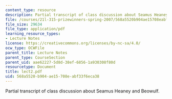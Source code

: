 ```yaml
---
content_type: resource
description: Partial transcript of class discussion about Seamus Heaney and Beowulf.
file: /courses/21l-315-prizewinners-spring-2007/568a5520b904ae15708eabf33f6eca38_lect2.pdf
file_size: 29634
file_type: application/pdf
learning_resource_types:
- Lecture Notes
license: https://creativecommons.org/licenses/by-nc-sa/4.0/
ocw_type: OCWFile
parent_title: Lecture Notes
parent_type: CourseSection
parent_uid: aae62227-5d8d-38ef-6856-1a930308f80d
resourcetype: Document
title: lect2.pdf
uid: 568a5520-b904-ae15-708e-abf33f6eca38
---
```

Partial transcript of class discussion about Seamus Heaney and Beowulf.